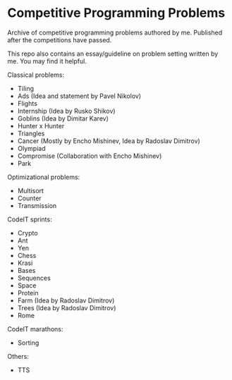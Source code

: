 # Competitive Programming Problems
Archive of competitive programming problems authored by me. Published after the competitions have passed.

This repo also contains an essay/guideline on problem setting written by me. You may find it helpful.

Classical problems:
* Tiling
* Ads (Idea and statement by Pavel Nikolov)
* Flights
* Internship (Idea by Rusko Shikov)
* Goblins (Idea by Dimitar Karev)
* Hunter x Hunter
* Triangles
* Cancer (Mostly by Encho Mishinev, Idea by Radoslav Dimitrov)
* Olympiad
* Compromise (Collaboration with Encho Mishinev)
* Park

Optimizational problems:
* Multisort
* Counter
* Transmission

CodeIT sprints:
* Crypto
* Ant
* Yen
* Chess
* Krasi
* Bases
* Sequences
* Space
* Protein
* Farm (Idea by Radoslav Dimitrov)
* Trees (Idea by Radoslav Dimitrov)
* Rome

CodeIT marathons:
* Sorting

Others:
* TTS
